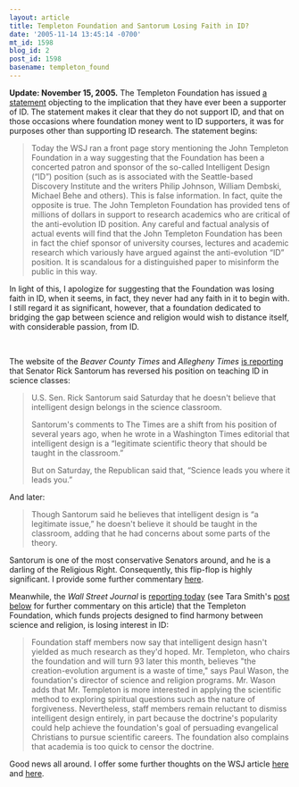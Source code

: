 ```yaml
---
layout: article
title: Templeton Foundation and Santorum Losing Faith in ID?
date: '2005-11-14 13:45:14 -0700'
mt_id: 1598
blog_id: 2
post_id: 1598
basename: templeton_found
---
```

<p><b>Update: November 15, 2005.</b>  The Templeton Foundation has issued <a href=http://www.templeton.org/topics_in_the_news/Official_Statement.asp>a statement</a> objecting to the implication that they have ever been a supporter of ID.  The statement makes it clear that they do not support ID, and that on those occasions where foundation money went to ID supporters, it was for purposes other than supporting ID research.  The statement begins:

<blockquote>
<p>Today the WSJ ran a front page story mentioning the John Templeton Foundation in a way suggesting that the Foundation has been a concerted patron and sponsor of the so-called Intelligent Design (&ldquo;ID&rdquo;) position (such as is associated with the Seattle-based Discovery Institute and the writers Philip Johnson, William Dembski, Michael Behe and others). This is false information. In fact, quite the opposite is true. The John Templeton Foundation has provided tens of millions of dollars in support to research academics who are critical of the anti-evolution ID position. Any careful and factual analysis of actual events will find that the John Templeton Foundation has been in fact the chief sponsor of university courses, lectures and academic research which variously have argued against the anti-evolution &ldquo;ID&rdquo; position. It is scandalous for a distinguished paper to misinform the public in this way. 
</blockquote>

In light of this, I apologize for suggesting that the Foundation was losing faith in ID, when it seems, in fact, they never had any faith in it to begin with.  I still regard it as significant, however, that a foundation dedicated to bridging the gap between science and religion would wish to distance itself, with considerable passion, from ID.</p>

<br>

<p>The website of the <i>Beaver County Times</i> and <i>Allegheny Times</i> <a href=http://www.timesonline.com/site/news.cfm?newsid=15568651&BRD=2305&PAG=461&dept_id=478569&rfi=6>is reporting</a> that Senator Rick Santorum has reversed his position on teaching ID in science classes:</p>

<blockquote>
<p>U.S. Sen. Rick Santorum said Saturday that he doesn't believe that intelligent design belongs in the science classroom.</p>

<p>Santorum's comments to The Times are a shift from his position of several years ago, when he wrote in a Washington Times editorial that intelligent design is a &ldquo;legitimate scientific theory that should be taught in the classroom.&rdquo;</p>

<p>But on Saturday, the Republican said that, &ldquo;Science leads you where it leads you.&rdquo;</p>
</blockquote>

<p>And later:

<blockquote>
<p>Though Santorum said he believes that intelligent design is &ldquo;a legitimate issue,&rdquo; he doesn't believe it should be taught in the classroom, adding that he had concerns about some parts of the theory.</p>
</blockquote>
</p>

<p>Santorum is one of the most conservative Senators around, and he is a darling of the Religious Right.  Consequently, this flip-flop is highly significant.  I provide some further commentary <a href=http://evolutionblog.blogspot.com/2005/11/santorum-backs-away-from-id.html>here</a>.</p>



<!--more-->

<p>Meanwhile, the <i>Wall Street Journal</i> is <a href=http://online.wsj.com/article_email/article_print/SB113193754738896194-lMyQjAxMDE1MzExNDkxMzQ3Wj.html>reporting today</a> (see Tara Smith's <a href=http://www.pandasthumb.org/archives/2005/11/ia_and_id_in_th.html>post below</a> for further commentary on this article) that the Templeton Foundation, which funds projects designed to find harmony between science and religion, is losing interest in ID:</p>

<blockquote>
<p>Foundation staff members now say that intelligent design hasn't yielded as much research as they'd hoped. Mr. Templeton, who chairs the foundation and will turn 93 later this month, believes "the creation-evolution argument is a waste of time," says Paul Wason, the foundation's director of science and religion programs. Mr. Wason adds that Mr. Templeton is more interested in applying the scientific method to exploring spiritual questions such as the nature of forgiveness. Nevertheless, staff members remain reluctant to dismiss intelligent design entirely, in part because the doctrine's popularity could help achieve the foundation's goal of persuading evangelical Christians to pursue scientific careers. The foundation also complains that academia is too quick to censor the doctrine.</p>
</blockquote>

<p>Good news all around.  I offer some further thoughts on the WSJ article <a href=http://evolutionblog.blogspot.com/2005/11/god-bless-wall-street-journal.html>here</a> and <a href=http://evolutionblog.blogspot.com/2005/11/templeton-foundation-and-id.html>here</a>.</p>

